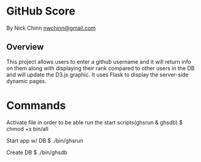 # GitHub Score

By Nick Chinn <nwchinn@gmail.com>


## Overview

This project allows users to enter a github username and it will return info on them along with displaying their rank compared to other users in the DB and will update the D3.js graphic. It uses Flask to display the server-side dynamic pages.

# Commands

Activate file in order to be able run the start scripts(ghsrun & ghsdb)
$ chmod +x bin/all

Start app w/ DB
$ ./bin/ghsrun

Create DB
$ ./bin/ghsdb




